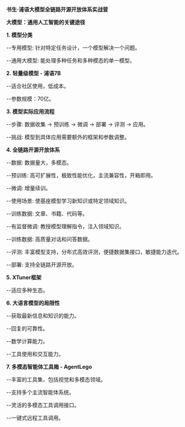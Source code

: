 **书生·浦语大模型全链路开源开放体系实战营**

**大模型：通用人工智能的关键途径**

**1. 模型分类**

--专用模型: 针对特定任务设计，一个模型解决一个问题。

--通用大模型: 能处理多种任务和多种模态的单一模型。

**2. 轻量级模型 - 浦语7B**

--适合社区使用，低成本。

--参数规模：70亿。

**3. 模型实际应用流程**

--步骤: 数据收集 → 预训练 → 微调 → 部署 → 评测 → 应用。

--挑战: 模型到具体应用需要额外的框架和参数调整。

**4. 全链路开源开放体系**

--数据: 数据量大，多模态。

--预训练: 高可扩展性，极致性能优化，主流兼容性，开箱即用。

--微调: 增量续训。

--使用场景: 使基座模型学习新知识或特定领域知识。

--训练数据: 文章、书籍、代码等。

--有监督微调: 教授模型理解指令，注入领域知识。

--训练数据: 高质量对话和问答数据。

--评测: 丰富模型支持，分布式高效评测，便捷数据集接口，敏捷能力迭代。

--部署: 支持全链路开源开放。

**5. XTuner框架**

--适应多种生态。

**6. 大语言模型的局限性**

--获取最新信息和知识的能力。

--回复的可靠性。

--数学计算能力。

--工具使用和交互能力。

**7. 多模态智能体工具箱 - AgentLego**

--丰富的工具集，包括视觉和多模态领域。

--支持多个主流智能体系统。

--灵活的多模态工具调用接口。

--一键式远程工具调用。
